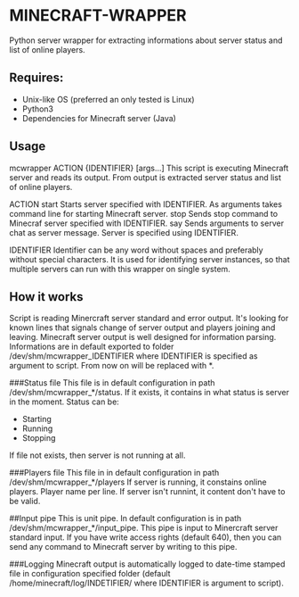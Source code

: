 MINECRAFT-WRAPPER
=================

Python server wrapper for extracting informations about server status and list of online players.

Requires:
-----------------
* Unix-like OS (preferred an only tested is Linux)
* Python3
* Dependencies for Minecraft server (Java)

Usage
-----------------
mcwrapper ACTION {IDENTIFIER} [args...]
  This script is executing Minecraft server and reads its output. From output is extracted server
  status and list of online players.

 ACTION
   start  Starts server specified with IDENTIFIER. As arguments takes command line for starting
          Minecraft server.
   stop   Sends stop command to Minecraf server specified with IDENTIFIER.
   say    Sends arguments to server chat as server message. Server is specified using IDENTIFIER.

 IDENTIFIER
   Identifier can be any word without spaces and preferably without special characters.
   It is used for identifying server instances, so that multiple servers can run with
   this wrapper on single system.

How it works
-----------------
Script is reading Minercraft server standard and error output. It's looking for known lines that
signals change of server output and players joining and leaving. Minecraft server output is well
designed for information parsing. Informations are in default exported to folder /dev/shm/mcwrapper_IDENTIFIER
where IDENTIFIER is specified as argument to script. From now on will be replaced with *.

###Status file
This file is in default configuration in path /dev/shm/mcwrapper_*/status.
If it exists, it contains in what status is server in the moment.
Status can be:
* Starting
* Running
* Stopping

If file not exists, then server is not running at all.

###Players file
This file in in default configuration in path /dev/shm/mcwrapper_*/players
If server is running, it constains online players. Player name per line.
If server isn't runnint, it content don't have to be valid.

##Input pipe
This is unit pipe. In default configuration is in path /dev/shm/mcwrapper_*/input_pipe.
This pipe is input to Minercraft server standard input. If you have write access rights
(default 640), then you can send any command to Minecraft server by writing to this pipe.

###Logging
Minecraft output is automatically logged to date-time stamped file in configuration specified
folder (default /home/minecraft/log/INDETIFIER/ where IDENTIFIER is argument to script).
